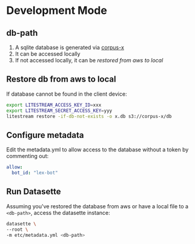 # Development Mode

## db-path

1. A sqlite database is generated via [corpus-x](https://github.com/justmars/corpus-x)
2. It can be accessed locally
3. If not accessed locally, it can be _restored from aws to local_

## Restore db from aws to local

If database cannot be found in the client device:

```sh
export LITESTREAM_ACCESS_KEY_ID=xxx
export LITESTREAM_SECRET_ACCESS_KEY=yyy
litestream restore -if-db-not-exists -o x.db s3://corpus-x/db
```

## Configure metadata

Edit the metadata.yml to allow access to the database without a token by commenting out:

```yaml
allow:
  bot_id: "lex-bot"
```

## Run Datasette

Assuming you've restored the database from aws or have a local file to a `<db-path>`, access the datasette instance:

```sh
datasette \
--root \
-m etc/metadata.yml <db-path>
```
